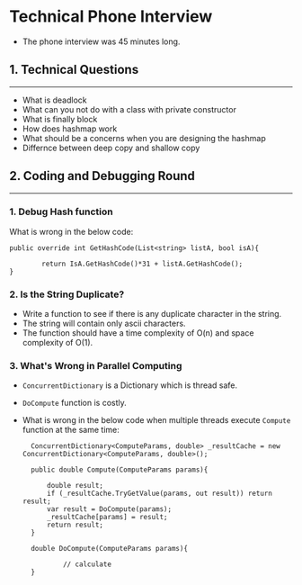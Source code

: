 # Technical Phone Interview
- The phone interview was 45 minutes long.

## 1. Technical Questions
-----
- What is deadlock
- What can you not do with a class with private constructor
- What is finally block
- How does hashmap work
- What should be a concerns when you are designing the hashmap
- Differnce between deep copy and shallow copy


## 2. Coding and Debugging Round
-----

### 1. Debug Hash function
What is wrong in the below code:    

	public override int GetHashCode(List<string> listA, bool isA){

			return IsA.GetHashCode()*31 + listA.GetHashCode();
	}



### 2. Is the String Duplicate?
- Write a function to see if there is any duplicate character in the string.    
- The string will contain only ascii characters.        
- The function should have a time complexity of O(n) and space complexity of O(1).     
	 


### 3. What's Wrong in Parallel Computing
- `ConcurrentDictionary` is a Dictionary which is thread safe.
- `DoCompute` function is costly.
- What is wrong in the below code when multiple threads execute `Compute` function at the same time:

		
		ConcurrentDictionary<ComputeParams, double> _resultCache = new ConcurrentDictionary<ComputeParams, double>();

		public double Compute(ComputeParams params){

			double result;
			if (_resultCache.TryGetValue(params, out result)) return result;
			var result = DoCompute(params);
			_resultCache[params] = result;
			return result;
		}
		 
		double DoCompute(ComputeParams params){

				// calculate
		}
